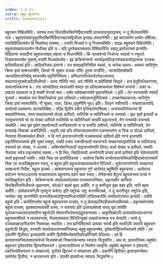 ```yaml
---
index: 1.4.21
sutra: बहुषु बहुवचनम्
vritti: padamanjari
---
```


 बहुवचनं विहितमिति। ततश्च तस्य विधेयविभक्तिनिर्द्दिष्टस्यापि प्राप्तत्वादनुवाद्यत्वम्, न तु विधेयत्वमिति भावः। बहुत्वसंख्यानुभूतविभक्तिर्निर्दिष्टाप्यप्रत्वाद्विधीयत इत्याह-तस्यानेनेति। इहं चापरमनेन ग्रन्थेन दर्शितम्-स्वादिविधिवाक्येन हि भिन्नमेतद् वाक्यम्,। तत्रापि विध्यर्थं न तु नियमार्थमिति। यदाह-बहुवचनं विहितमिति। बहुत्वसंख्यावाच्यत्वेन विधीयत इति च। यदि पुनरेकवाक्यतया विशिष्टविधिः स्याद्,इतरेतरश्रयं प्राप्नोति-विहितानां जसादीनां बहुवचनसंज्ञा,संज्ञया च विधानमिति। किं चाव्ययेभ्यो निःसंभ्यः स्वदयो न स्युरतो भिन्नवाक्यत्वमेव युक्तम्,तत्रापि विध्यर्थत्वमेव। इह केचिन्मन्यन्ते-स्वार्थद्रव्यलिङ्गसंख्याकर्माद्यात्मकः पञ्चकः प्रातिपदिकार्थ इति। आदितस्त्रिक इत्यन्ये। तत्र शब्दप्रवृत्तिनिमितं स्वार्थः, स चानेक प्रकारः- स्वरूपं जातिर्गुणः क्रिया द्रव्यं सम्बन्धश्चेति, डित्थो गौः शुक्लः पाचकः यष्टिः पुरुषः दण्डीति। जात्यादिशब्देष्वपि जात्यादिमात्रनिष्ठेषु स्वरूपमेव प्रवृत्तिनिमितम्। अभिधानाभिधेययोरभेदाध्यासात् शब्दरूपानुरक्तोऽर्थोऽभिधीयते। अस्य गौरिति नाम, अयं गौरिति च प्रतीतिवेषो भिद्यते। अत्र हेतुर्वैयधिकरण्यम्, सामानाधिकरण्यं च। तत्र जात्यादिवत् स्वरूपमपि शब्दत एव प्रतिपन्नमप्यर्थस्य विशेषणं मन्यन्ते। उक्तं च- ग्राह्यत्वं ग्राहकत्वं च द्वे शक्ती तेजसो यथा। तथैव सर्वशब्दानामेते पृथगवस्थिते ॥ इति। तेन स्वरूपमपि स्वार्थो युज्यते। स्वार्थस्य यत्र विश्रान्तिर्वाच्यं द्रव्यं तदिष्यते॥ पर्यवसानभूमिरित्यर्थः। तच्चानेकप्रकारम्-जातिर्गुणः क्रिया द्रव्यं स्वरूपमिति; गौ सूक्लः, पाकः, डित्थः,ठ्तूष्णीमि भूवःऽ इति। लिङ्गं स्त्रीत्वादि। संख्याएकत्वादि, कर्मादयो वक्ष्यमाणाः कारकविशेषाः। तदिह द्वितीयं दर्शनं वृत्तिकारेणाश्रितम्। अन्वयव्यतिरेकाभ्यां हि शब्दार्थनिश्चयः, यस्य शब्दस्यान्वये योऽर्थः प्रतीयते, व्यतिरेके च व्यतिरिच्यते स तस्यार्थः। वृक्षः वृक्षौ इत्यादौ च ततद्वचनान्वये सा सा संख्या प्रतीयते वयतिरेके च व्यतिरिच्यते सत्यपि प्रकृत्यन्वये, तेन मन्यामहे-वचनार्थः संख्येति। तथा वृक्षं वृक्षेण वृक्षायेत्यादौ ततत्रिकान्वये स स कर्मादिः प्रतीयते, व्यतिरेके च व्यतिरिच्यते, तेन मन्यामहे-त्रिकार्थः कर्मादिरिति। यद्यपि पयो दधि मध्वित्यादावन्तरेण वचनमन्तरेण च त्रिकं स सोऽर्थः प्रतीयते, नैतावता विभक्त्यर्थत्वं हीयते , न हि गर्गा इत्यत्रान्तरेणापि यञमपत्यार्थः प्रतीयते इति गार्ग्य इत्यत्रापि प्रकृतेरिवापत्यमर्थ इति युक्तं वक्तुम्, पचति पचतः पचन्तीत्यादौ वचनान्वये संख्यान्वयाद्व्यतिरेके च व्यतिरेकाद् वचनार्थ एव संख्या, न धात्वर्थः। अबिभर्भवानित्यादौ यद्यप्यन्तरेणापि तिण्ंó कर्ता संख्या च प्रतीयते, तथापि नैतावता तर्वत्र प्रकृत्यर्थत्वं यक्तम्। न हि भित्, च्छिदित्यादौ अन्तरेणापि प्रत्ययं कर्ता प्रतीयते इति भेतेत्यादावपि कर्ता प्रकृत्यर्थो भवति। तदेवं त्रिक एव प्रातपिदिकार्थः। धातोश्च क्रियैव वाच्येत्यसत्यस्मिन्ननिर्द्दिष्टार्थत्वात्स्वार्थे त्रिक एव जसादिबहुवचनं स्याद्, न बहुत्व इति बहुत्वसंख्यावाच्यत्वेन विधियते। सूत्रेऽप्यन्तरेणापि भावप्रत्ययं भावप्रधानो निर्देशः, बहुत्व इत्यर्थः। आश्रयागतस्य बहुत्वस्य गुणे आरोपाद् बहुष्विति बहुवचनम्। आरोपस्य प्रयोजनं नानाऽऽधारस्य संख्यारूपस्य बहुत्वस्य ग्रहणं यथा स्यात्। तेनैकाश्रयं वैपुल्यं बहुवचनस्य वाच्यं न भवतिबहुरोदन इति। केचिन्मन्यन्ते-संख्याकर्मादयश्च परस्परमनन्विताः, प्रकृत्यर्थेन चान्विता विभक्तिभिरभिधीयन्ते-वृक्षान्पश्य, कोऽर्थः? बहवो वृक्षाः कर्मेति, न तु कर्मीभूता वृक्षा बहव इति; नापि बहवः कर्मेति। एवमेकवचनेऽपि ठ्पशुना चजेतऽ इति पशुरेकः पशुः करणमित्यर्थः, न तु करणीभूतः पशुरेक इति, नाप्येकः पशुः करणमिति करणत्वैकत्वयोर्युगपदभिधानादिति तान्निराकरोति-कर्मादयोऽप्यपर इत्यादि। तदीये बहुत्वे इति। कर्मादिगतमेव बहुत्वं बहुवचनस्य वाच्यम्, न तु केवलप्रातिपदीकार्थगतमित्यर्थः। प्रकृत्यर्थगतमेव बहुत्वं वाच्यम्, वृक्षशब्दस्यावयवी वाच्यः, न त्ववयवा इति द्रव्यपदार्थपक्षे तावद् वृक्षं पश्येति मूलस्कन्धफलपलाशादीनां बहुत्वेऽपि तेषामनभिधेयत्वाद्वहुवचनाभावः। आकृतिपक्षेऽपि प्रत्यासतेस्तदाधारगतं बहुत्वामाश्रीयते न त्ववयवगतम्, भिन्नवाक्यतया विधिरित्युक्तं तत्प्रयोजनमाह यत्र चेत्यादि। भाष्ये तु पञ्चकपक्षाङ्गीकारेण नियमपक्षः स्थापितः। तत्र ह्यनिर्दिष्टार्थाः प्रत्ययाः स्वार्थे इति स्वार्थेऽपि जसादि बहुवचनं बहुत्वेऽपि सिद्धम्, तस्यापि स्वार्थत्वातत्राप्यर्थनियमाद्-बहुषु बहुवचनमेव, द्व्येकयोर्द्विवचनैकवचने एवेति। एवं ठ्कर्मणि द्वितीयाऽ इत्यादावपि कर्मणि द्वितीयैवेत्येवमादिकोऽर्थनियमो वेदितव्यः। एवं हि प्रत्ययानामनियतत्वादव्ययेभ्ये निःसंख्येभ्यो निष्कारकेभ्यश्च स्वादयः सिद्ध्यन्ति। अथ वा, प्रत्ययनियमः-बहुष्वेव बहुवचनं द्व्येकयोरेव द्विवचनैकवचने। तुल्याजातीयस्य च नियमेन व्यावृत्तिः-बहुष्वेव बहुवचनं न द्व्येकयोः, एकस्मिन्नेवैकवचनं न संख्यान्तरे, द्वयोरेव द्विवचनं न संख्यान्तर इति। ठ्कर्मणि द्वितीयाऽ इत्यादावप्येवम्-कर्मण्येव द्वितीया, न कारकान्तर इति। एवमपि ह्यव्ययेभ्यः स्वादयः सिद्ध्यन्ति॥